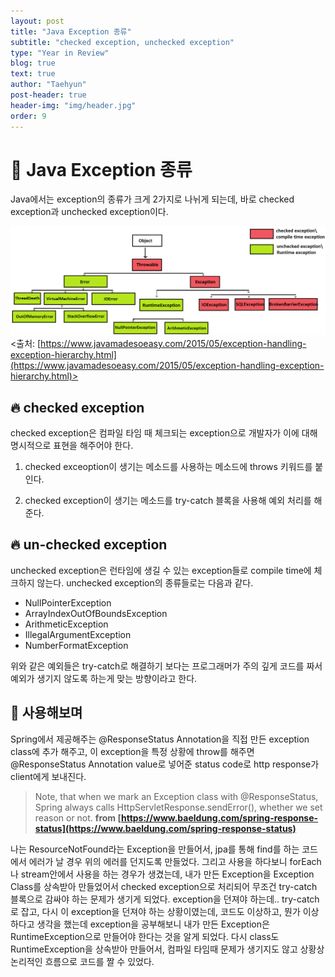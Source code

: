 ```yaml
---
layout: post
title: "Java Exception 종류"
subtitle: "checked exception, unchecked exception"
type: "Year in Review"
blog: true
text: true
author: "Taehyun"
post-header: true
header-img: "img/header.jpg"
order: 9
---
```


# 🚀 Java Exception 종류

Java에서는 exception의 종류가 크게 2가지로 나뉘게 되는데, 바로 checked exception과 unchecked exception이다.

![](img/2020-08-30-19-43-32.png)
<출처: [https://www.javamadesoeasy.com/2015/05/exception-handling-exception-hierarchy.html](https://www.javamadesoeasy.com/2015/05/exception-handling-exception-hierarchy.html)>


## 🔥 checked exception
checked exception은 컴파일 타임 때 체크되는 exception으로 개발자가 이에 대해 명시적으로 표현을 해주어야 한다.

1. checked exceoption이 생기는 메소드를 사용하는 메소드에 throws 키워드를 붙인다.

2. checked exception이 생기는 메소드를 try-catch 블록을 사용해 예외 처리를 해준다.

## 🔥 un-checked exception
unchecked exception은 런타임에 생길 수 있는 exception들로 compile time에 체크하지 않는다. unchecked exception의 종류들로는 다음과 같다.
* NullPointerException
* ArrayIndexOutOfBoundsException
* ArithmeticException
* IllegalArgumentException
* NumberFormatException

위와 같은 예외들은 try-catch로 해결하기 보다는 프로그래머가 주의 깊게 코드를 짜서 예외가 생기지 않도록 하는게 맞는 방향이라고 한다.

## 📝 사용해보며
Spring에서 제공해주는 @ResponseStatus Annotation을 직접 만든 exception class에 추가 해주고, 이 exception을 특정 상황에 throw를 해주면 @ResponseStatus Annotation value로 넣어준 status code로 http response가 client에게 보내진다.

>Note, that when we mark an Exception class with @ResponseStatus, Spring always calls HttpServletResponse.sendError(), whether we set reason or not.
> **from [https://www.baeldung.com/spring-response-status](https://www.baeldung.com/spring-response-status)**

나는 ResourceNotFound라는 Exception을 만들어서, jpa를 통해 find를 하는 코드에서 에러가 날 경우 위의 에러를 던지도록 만들었다. 그리고 사용을 하다보니 forEach나 stream안에서 사용을 하는 경우가 생겼는데, 내가 만든 Exception을 Exception Class를 상속받아 만들었어서 checked exception으로 처리되어 무조건 try-catch 블록으로 감싸야 하는 문제가 생기게 되었다. exception을 던져야 하는데.. try-catch로 잡고, 다시 이 exception을 던져야 하는 상황이였는데, 코드도 이상하고, 뭔가 이상하다고 생각을 했는데 exception을 공부해보니 내가 만든 Exception은 RuntimeException으로 만들어야 한다는 것을 알게 되었다. 다시 class도 RuntimeException을 상속받아 만들어서, 컴파일 타임때 문제가 생기지도 않고 상황상 논리적인 흐름으로 코드를 짤 수 있었다.